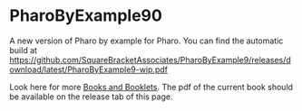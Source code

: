 # PharoByExample90
A new version of Pharo by example for Pharo. You can find the automatic build at https://github.com/SquareBracketAssociates/PharoByExample9/releases/download/latest/PharoByExample9-wip.pdf

Look here for more [Books and Booklets](http://books.pharo.org/).
The pdf of the current book should be available on the release tab of this page. 



